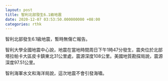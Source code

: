 ```yaml
---
layout: post
title: 智利北部發生6.1級地震
date: 2020-12-07 03:53:50.000000000 +08:00
categories: rthk
---
```


智利北部發生6.1級地震，暫時無傷亡報告。

智利大學全國地震中心說，地震在當地時間周日下午1時47分發生，震央位於北部塔拉帕卡大區皮卡鎮東北31公里處，震源深度108公里。美國地質勘探局說，震源深度97.51公里。

智利海軍水文和海洋局說，這次地震不會引發海嘯。
